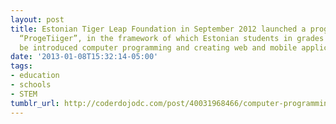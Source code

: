 ```yaml
---
layout: post
title: Estonian Tiger Leap Foundation in September 2012 launched a program called
  “ProgeTiiger”, in the framework of which Estonian students in grades 1 to 12 will
  be introduced computer programming and creating web and mobile applications.
date: '2013-01-08T15:32:14-05:00'
tags:
- education
- schools
- STEM
tumblr_url: http://coderdojodc.com/post/40031968466/computer-programming-for-all-estonian-schoolchildren
---
```

